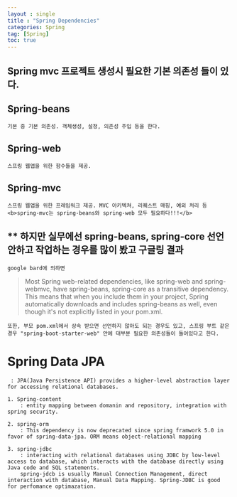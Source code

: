 ```yaml
---
layout : single
title : "Spring Dependencies"
categories: Spring
tag: [Spring]
toc: true
---
```

##  Spring mvc 프로젝트 생성시 필요한 기본 의존성 들이 있다.
## Spring-beans 
    기본 중 기본 의존성. 객체생성, 설정, 의존성 주입 등을 한다.

## Spring-web
    스프링 웹앱을 위한 함수들을 제공.

## Spring-mvc
    스프링 웹앱을 위한 프레임워크 제공. MVC 아키텍쳐, 리퀘스트 매핑, 예외 처리 등
    <b>spring-mvc는 spring-beans와 spring-web 모두 필요하다!!!</b>
    


## ** 하지만 실무에선 spring-beans, spring-core 선언 안하고 작업하는 경우를 많이 봤고 구글링 결과 
    google bard에 의하면
> Most Spring web-related dependencies, like spring-web and spring-webmvc, have spring-beans, spring-core as a transitive dependency. This means that when you include them in your 
>  project, Spring automatically downloads and includes spring-beans as well, even though it's not explicitly listed in your pom.xml.

    또한, 부모 pom.xml에서 상속 받으면 선언하지 않아도 되는 경우도 있고, 스프링 부트 같은 경우 "spring-boot-starter-web" 안에 대부분 필요한 의존성들이 들어있다고 한다.


# Spring Data JPA 
     : JPA(Java Persistence API) provides a higher-level abstraction layer for accessing relational databases.

    1. Spring-content 
        : entity mapping between domanin and repository, integration with spring security. 

    2. spring-orm 
        : This dependency is now deprecated since spring framwork 5.0 in favor of spring-data-jpa. ORM means object-relational mapping  

    3. spring-jdbc 
        : interacting with relational databases using JDBC by low-level access to database, which interacts with the database directly using Java code and SQL statements.
        spring-jdcb is usually Manual Connection Management, direct interaction with database, Manual Data Mapping. Spring-JDBC is good for perfomance optimazation.
